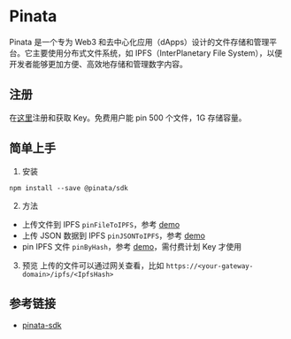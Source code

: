# Pinata 
Pinata 是一个专为 Web3 和去中心化应用（dApps）设计的文件存储和管理平台。它主要使用分布式文件系统，如 IPFS（InterPlanetary File System），以便开发者能够更加方便、高效地存储和管理数字内容。

## 注册
在[这里](https://app.pinata.cloud/developers/keys)注册和获取 Key。免费用户能 pin 500 个文件，1G 存储容量。


## 简单上手
1. 安装 
```
npm install --save @pinata/sdk
```

2. 方法
- 上传文件到 IPFS `pinFileToIPFS`，参考 [demo](./pinJSON.js)
- 上传 JSON 数据到 IPFS `pinJSONToIPFS`，参考 [demo](./pinFile.js)
- pin IPFS 文件 `pinByHash`，参考 [demo](./pinFile.js)，需付费计划 Key 才使用

3. 预览
上传的文件可以通过网关查看，比如 `https://<your-gateway-domain>/ipfs/<IpfsHash>`


## 参考链接
- [pinata-sdk](https://docs.pinata.cloud/sdks/pinata-sdk)